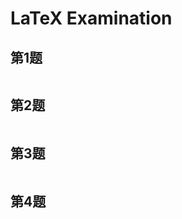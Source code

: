 # LaTeX Examination

## 第1题 
```tex


```

## 第2题 
```tex

```

## 第3题 
```tex

```

## 第4题
```tex

```